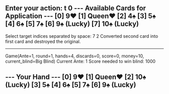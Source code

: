 Enter your action: t 0 
--- Available Cards for Application ---
[0] 9♥️
[1] Queen♥️
[2] 4♠️
[3] 5♠️
[4] 6♠️
[5] 7♠️
[6] 9♠️ (Lucky)
[7] 10♠️ (Lucky)
---------------------------
Select target indices separated by space: 7 2
Converted second card into first card and destroyed the original.

--------------------
Game(Ante=1, round=1, hands=4, discards=0, score=0, money=10, current_blind=Big Blind)
Current Ante: 1
Score needed to win blind: 1000

--- Your Hand ---
[0] 9♥️
[1] Queen♥️
[2] 10♠️ (Lucky)
[3] 5♠️
[4] 6♠️
[5] 7♠️
[6] 9♠️ (Lucky)
--------------------
